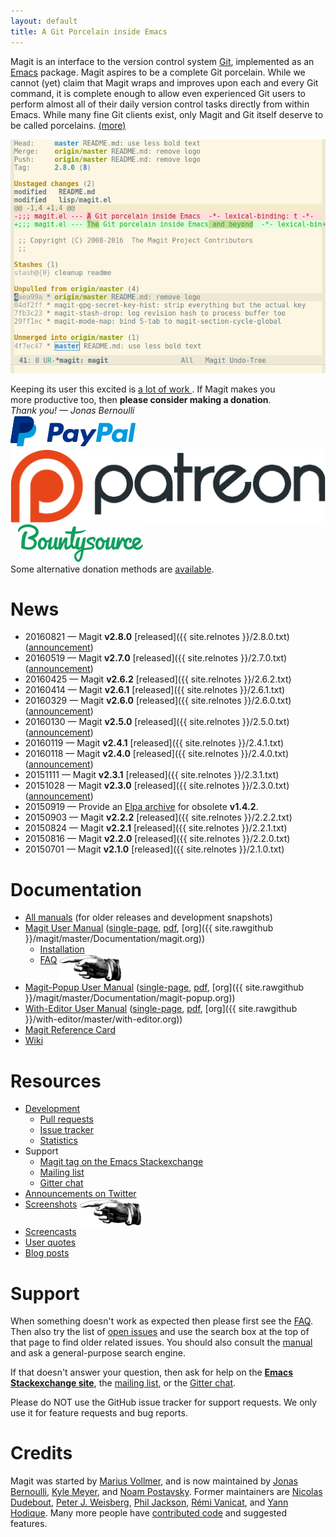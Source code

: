 ```yaml
---
layout: default
title: A Git Porcelain inside Emacs
---
```


Magit is an interface to the version control system [Git][git],
implemented as an [Emacs][emacs] package.  Magit aspires to be a
complete Git porcelain.  While we cannot (yet) claim that Magit wraps
and improves upon each and every Git command, it is complete enough to
allow even experienced Git users to perform almost all of their daily
version control tasks directly from within Emacs.  While many fine Git
clients exist, only Magit and Git itself deserve to be called
porcelains.  <a class="small" href="/about">(more)</a>

<a href="/screenshots">
  <img class="screenshot" src="/screenshots/status.png">
</a>

<script type="text/javascript" src="/quotes/quotes.js"></script>
<script type="text/javascript">window.onload = inject_quotes;</script>
<section>
  <blockquote id="quote1"></blockquote>
  <blockquote id="quote2"></blockquote>
  <div id="donate">
    <div>
      Keeping its user this excited is
      <a href="https://magit.vc/stats/authors.html#cumulated_added_lines_of_code_per_author">
        a lot of work
      </a>.
      If Magit makes you <br> more productive too,
      then <b>please consider making a donation</b>.
    </div>
    <div>
      <em>Thank you! &mdash; Jonas Bernoulli</em>
    </div>
    <div>
      <a href="https://www.paypal.me/JonasBernoulli/20">
        <img title="Donate using PayPal"
             alt="Donate using PayPal"
             src="/assets/paypal.png"></a>
      &nbsp;&nbsp;
      <a href="https://www.patreon.com/tarsius">
        <img title="Donate monthly using Patreon"
             alt="Donate monthly using Patreon"
             src="/assets/patreon.png"></a>
      &nbsp;&nbsp;
      <a href="https://salt.bountysource.com/teams/magit">
        <img title="Donate monthly using Bountysource"
             alt="Donate monthly using Bountysource"
             src="/assets/bountysource.png"></a>
    </div>
    <div>
      Some alternative donation methods are <a href="/donate">available</a>.
    </div>
  </div>
</section>

# News

* 20160821 &mdash; Magit **v2.8.0** [released]({{ site.relnotes }}/2.8.0.txt)
  ([announcement](https://emacsair.me/2016/08/21/magit-2.8))
* 20160519 &mdash; Magit **v2.7.0** [released]({{ site.relnotes }}/2.7.0.txt)
  ([announcement](https://emacsair.me/2016/05/19/magit-2.7))
* 20160425 &mdash; Magit **v2.6.2** [released]({{ site.relnotes }}/2.6.2.txt)
* 20160414 &mdash; Magit **v2.6.1** [released]({{ site.relnotes }}/2.6.1.txt)
* 20160329 &mdash; Magit **v2.6.0** [released]({{ site.relnotes }}/2.6.0.txt)
  ([announcement](https://emacsair.me/2016/03/29/magit-2.6))
* 20160130 &mdash; Magit **v2.5.0** [released]({{ site.relnotes }}/2.5.0.txt)
  ([announcement](https://emacsair.me/2016/02/10/magit-2.5))
* 20160119 &mdash; Magit **v2.4.1** [released]({{ site.relnotes }}/2.4.1.txt)
* 20160118 &mdash; Magit **v2.4.0** [released]({{ site.relnotes }}/2.4.0.txt)
  ([announcement](https://emacsair.me/2016/01/18/magit-2.4))
* 20151111 &mdash; Magit **v2.3.1** [released]({{ site.relnotes }}/2.3.1.txt)
* 20151028 &mdash; Magit **v2.3.0** [released]({{ site.relnotes }}/2.3.0.txt)
  ([announcement](https://emacsair.me/))
* 20150919 &mdash; Provide an [Elpa archive](/elpa/v1) for obsolete **v1.4.2**.
* 20150903 &mdash; Magit **v2.2.2** [released]({{ site.relnotes }}/2.2.2.txt)
* 20150824 &mdash; Magit **v2.2.1** [released]({{ site.relnotes }}/2.2.1.txt)
* 20150816 &mdash; Magit **v2.2.0** [released]({{ site.relnotes }}/2.2.0.txt)
* 20150701 &mdash; Magit **v2.1.0** [released]({{ site.relnotes }}/2.1.0.txt)

# Documentation

* [All manuals](/manual)
  (for older releases and development snapshots)
* [Magit User Manual](/manual/magit#Top)
  ([single-page](/manual/magit.html#Top),
   [pdf](/manual/magit.pdf),
   [org]({{ site.rawgithub }}/magit/master/Documentation/magit.org))
  * [Installation](/manual/magit/Installation.html)
  * [FAQ](/manual/magit/FAQ.html)
    <img class="clear" src="/assets/R.png" align="top">
* [Magit-Popup User Manual](/manual/magit-popup#Top)
  ([single-page](/manual/magit-popup.html#Top),
   [pdf](/manual/magit-popup.pdf),
   [org]({{ site.rawgithub }}/magit/master/Documentation/magit-popup.org))
* [With-Editor User Manual](/manual/with-editor#Top)
  ([single-page](/manual/with-editor.html#Top),
   [pdf](/manual/with-editor.pdf),
   [org]({{ site.rawgithub }}/with-editor/master/with-editor.org))
* [Magit Reference Card](/manual/magit-refcard.pdf)
* [Wiki][wiki]

# Resources

* [Development][devel]
  * [Pull requests][pulls]
  * [Issue tracker][issues]
  * [Statistics](/stats/activity.html)
* Support
  * [Magit tag on the Emacs Stackexchange][forum]
  * [Mailing list][list]
  * [Gitter chat][chat]
* [Announcements on Twitter][twitter]
* [Screenshots](/screenshots)
  <img class="clear" src="/assets/R.png" align="top">
* [Screencasts](/screencasts)
* [User quotes](/quotes)
* [Blog posts](/blogs)

# Support

When something doesn't work as expected then please first see the
[FAQ][faq].  Then also try the list of [open issues][issues] and use
the search box at the top of that page to find older related issues.
You should also consult the [manual][manual] and ask a general-purpose
search engine.

If that doesn't answer your question, then ask for help on the
**[Emacs Stackexchange site][forum]**, the [mailing list][list], or
the [Gitter chat][chat].

Please do NOT use the GitHub issue tracker for support requests.
We only use it for feature requests and bug reports.

# Credits

Magit was started by [Marius Vollmer][marius], and is now maintained
by [Jonas Bernoulli][jonas], [Kyle Meyer][kyle], and
[Noam Postavsky][noam].  Former maintainers are
[Nicolas Dudebout][nicolas], [Peter J. Weisberg][peter],
[Phil Jackson][phil], [Rémi Vanicat][remi], and [Yann Hodique][yann].
Many more people have [contributed code][authors] and suggested
features.

[contrib]: https://github.com/magit/magit/blob/master/CONTRIBUTING.md
[devel]:   https://github.com/magit/magit
[issues]:  https://github.com/magit/magit/issues
[pulls]:   https://github.com/magit/magit/pulls

[authors]: https://magit.vc/stats/authors.html
[faq]:     https://magit.vc/manual/magit/FAQ.html
[manual]:  https://magit.vc/manual

[chat]:    https://gitter.im/magit/magit
[forum]:   https://emacs.stackexchange.com/questions/tagged/magit
[list]:    https://groups.google.com/forum/?fromgroups#!forum/magit
[twitter]: https://twitter.com/magit_emacs
[wiki]:    https://github.com/magit/magit/wiki

[emacs]:   https://www.gnu.org/software/emacs
[git]:     https://git-scm.com

[jonas]:   https://emacsair.me
[kyle]:    https://github.com/kyleam
[marius]:  https://github.com/mvollmer
[nicolas]: http://dudebout.com
[noam]:    https://github.com/npostavs
[peter]:   https://github.com/pjweisberg
[phil]:    https://github.com/philjackson
[remi]:    https://github.com/vanicat
[yann]:    http://www.hodique.info
